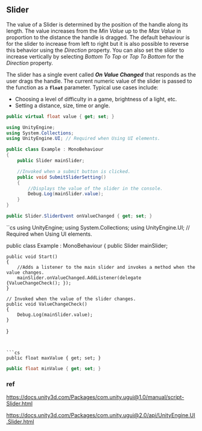 ## Slider

The value of a Slider is determined by the position of the handle along its length. The value increases from the _Min Value_ up to the _Max Value_ in proportion to the distance the handle is dragged. The default behaviour is for the slider to increase from left to right but it is also possible to reverse this behavior using the _Direction_ property. You can also set the slider to increase vertically by selecting _Bottom To Top_ or _Top To Bottom_ for the _Direction_ property.

The slider has a single event called **_On Value Changed_** that responds as the user drags the handle. The current numeric value of the slider is passed to the function as a **`float`** parameter. Typical use cases include:

-   Choosing a level of difficulty in a game, brightness of a light, etc.
-   Setting a distance, size, time or angle.

```cs
public virtual float value { get; set; }
```

```cs
using UnityEngine;
using System.Collections;
using UnityEngine.UI; // Required when Using UI elements.

public class Example : MonoBehaviour
{
    public Slider mainSlider;

    //Invoked when a submit button is clicked.
    public void SubmitSliderSetting()
    {
        //Displays the value of the slider in the console.
        Debug.Log(mainSlider.value);
    }
}
```

```cs
public Slider.SliderEvent onValueChanged { get; set; }
````
``cs
using UnityEngine;
using System.Collections;
using UnityEngine.UI; // Required when Using UI elements.

public class Example : MonoBehaviour
{
    public Slider mainSlider;

    public void Start()
    {
        //Adds a listener to the main slider and invokes a method when the value changes.
        mainSlider.onValueChanged.AddListener(delegate {ValueChangeCheck(); });
    }

    // Invoked when the value of the slider changes.
    public void ValueChangeCheck()
    {
        Debug.Log(mainSlider.value);
    }
}
```


```cs
public float maxValue { get; set; }
```

```cs
public float minValue { get; set; }
```



### ref 
https://docs.unity3d.com/Packages/com.unity.ugui@1.0/manual/script-Slider.html

https://docs.unity3d.com/Packages/com.unity.ugui@2.0/api/UnityEngine.UI.Slider.html
